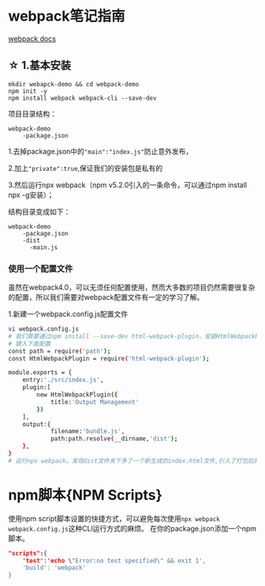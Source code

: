 # webpack笔记指南

[webpack docs](https://www.webpackjs.com/)

## ☆ 1.基本安装
```
mkdir webapck-demo && cd webpack-demo
npm init -y
npm install webpack webpack-cli --save-dev
```
项目目录结构：
```
webpack-demo
    -package.json
```
1.去掉package.json中的`"main":"index.js"`防止意外发布，

2.加上`"private":true`,保证我们的安装包是私有的

3.然后运行npx webpack（npm v5.2.0引入的一条命令，可以通过npm install npx -g安装）；

结构目录变成如下：
```
webpack-demo
    -package.json
    -dist
      -main.js
```
### 使用一个配置文件
虽然在webpack4.0，可以无须任何配置使用，然而大多数的项目仍然需要很复杂的配置，所以我们需要对webpack配置文件有一定的学习了解。

1.新建一个webpack.config.js配置文件
```bash
vi webpack.config.js
# 我们需要通过npm install --save-dev html-webpack-plugin，安装HtmlWebpackPlugin；有关它的作用，下面会在具体介绍。
# 键入下面配置
const path = require('path');
const HtmlWebpackPlugin = require('html-webpack-plugin');

module.exports = {
    entry:'./src/index.js',
    plugin:[
        new HtmlWebpackPlugin({
            title:'Output Management'
        })
    ],
    output:{
            filename:'bundle.js',
            path:path.resolve(__dirname,'dist');
    },
}
# 运行npx webpack。发现dist文件夹下多了一个新生成的index.html文件,引入了打包后的bundle.js,title是我们在HtmlWebpackPlugin中指定的
```

# npm脚本{NPM Scripts}
使用npm script脚本设置的快捷方式，可以避免每次使用`npx webpack webpack.config.js`这种CLI运行方式的麻烦。
在你的package.json添加一个npm脚本。
```json
"scripts":{
    'test':'echo \"Error:no test specified\" && exit 1',
    'build': 'webpack'
}
```